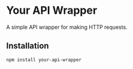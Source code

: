 # Your API Wrapper

A simple API wrapper for making HTTP requests.

## Installation

```bash
npm install your-api-wrapper
